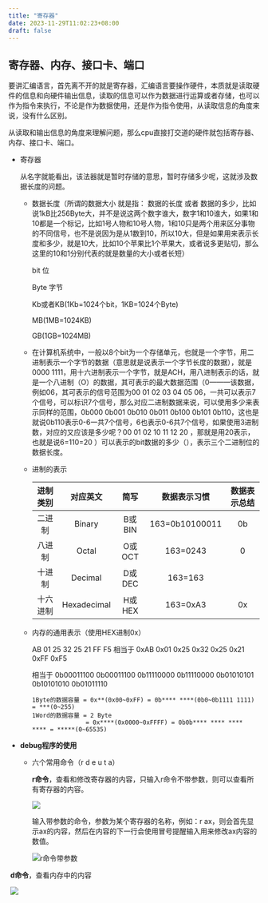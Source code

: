 ```yaml
---
title: "寄存器"
date: 2023-11-29T11:02:23+08:00
draft: false
---
```


## 寄存器、内存、接口卡、端口

要讲汇编语言，首先离不开的就是寄存器，汇编语言要操作硬件，本质就是读取硬件的信息和向硬件输出信息，读取的信息可以作为数据进行运算或者存储，也可以作为指令来执行，不论是作为数据使用，还是作为指令使用，从读取信息的角度来说，没有什么区别。

从读取和输出信息的角度来理解问题，那么cpu直接打交道的硬件就包括寄存器、内存、接口卡、端口。

- 寄存器

  从名字就能看出，该法器就是暂时存储的意思，暂时存储多少呢，这就涉及数据长度的问题。

  - 数据长度（所谓的数据大小 就是指： 数据的长度 或者 数据的多少，比如说1kB比256Byte大，并不是说这两个数字谁大，数字1和10谁大，如果1和10都是一个标记，比如1号人物和10号人物，1和10只是两个用来区分事物的不同信号，也不是说因为是从1数到10，所以10大，但是如果用来表示长度和多少，就是10大，比如10个苹果比1个苹果大，或者说多更贴切，那么这里的10和1分别代表的就是数量的大小或者长短）

    bit 位

    Byte 字节

    Kb或者KB(1Kb=1024个bit，1KB=1024个Byte)

    MB(1MB=1024KB)

    GB(1GB=1024MB)

  - 在计算机系统中，一般以8个bit为一个存储单元，也就是一个字节，用二进制表示一个字节的数据（意思就是说表示一个字节长度的数据），就是0000 1111，用十六进制表示一个字节，就是ACH，用八进制表示的话，就是一个八进制（O）的数据，其可表示的最大数据范围（0———该数据，例如06，其可表示的信号范围为00 01 02 03 04 05 06，一共可以表示7个信号，可以标识7个信号，那么对应二进制数据来说，可以使用多少来表示同样的范围，0b000 0b001 0b010 0b011 0b100 0b101 0b110，这也是就说0b110表示0-6一共7个信号，6也表示0-6共7个信号，如果使用3进制数，对应的又应该是多少呢？00 01 02 10 11 12 20 ，那就是用20表示，也就是说6=110=20 ）可以表示的bit数据的多少（），表示三个二进制位的数据长度。

  - 进制的表示

    | 进制类别 |  对应英文   |  简写  |  数据表示习惯  | 数据表示总结 |
    | :------: | :---------: | :----: | :------------: | :----------: |
    |  二进制  |   Binary    | B或BIN | 163=0b10100011 |      0b      |
    |  八进制  |    Octal    | O或OCT |    163=0243    |      0       |
    |  十进制  |   Decimal   | D或DEC |    163=163     |              |
    | 十六进制 | Hexadecimal | H或HEX |    163=0xA3    |      0x      |

  - 内存的通用表示（使用HEX进制0x）

    AB 01 25 32 25 21 FF F5  相当于 0xAB 0x01 0x25 0x32 0x25 0x21 0xFF 0xF5 

    相当于 0b00011100  0b00011100  0b11110000  0b11110000  0b01010101  0b10101010  0b01011110

    ```
    1Byte的数据容量 = 0x**(0x00~0xFF) = 0b**** ****(0b0~0b1111 1111) = ***(0~255)
    1Word的数据容量 = 2 Byte
                   = 0x****(0x0000~0xFFFF) = 0b0b**** **** **** **** = *****(0~65535)
    ```

- **debug程序的使用**

  - 六个常用命令（r d e u t a）

    **r命令**，查看和修改寄存器的内容，只输入r命令不带参数，则可以查看所有寄存器的内容。

    ![](https://yzccjg.github.io/blog/images/jcq.png)

    输入带参数的命令，参数为某个寄存器的名称，例如：r ax，则会首先显示ax的内容，然后在内容的下一行会使用冒号提醒输入用来修改ax内容的数值。

    ![r命令带参数](https://yzccjg.github.io/blog/images/3.png)

​			**d命令**，查看内存中的内容

​			![](https://yzccjg.github.io/blog/images/4.png)

